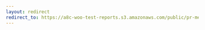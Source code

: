 ```yaml
---
layout: redirect
redirect_to: https://a8c-woo-test-reports.s3.amazonaws.com/public/pr-merge/45692/api/index.html
---
```

